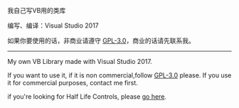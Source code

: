 我自己写VB用的类库

编写、编译：Visual Studio 2017  

如果你要使用的话，非商业请遵守 [GPL-3.0](https://github.com/gordonwalkedby/Walkedbys_Library/blob/master/LICENSE)，商业的话请先联系我。  

----

My own VB Library made with Visual Studio 2017.

If you want to use it, if it is non commercial,follow [GPL-3.0](https://github.com/gordonwalkedby/Walkedbys_Library/blob/master/LICENSE) please. If you use it for commercial purposes, contact me first.

if you're looking for Half Life Controls, please [go here](https://github.com/gordonwalkedby/Walkedbys_Library/blob/master/WL/HLControl/README.md).

